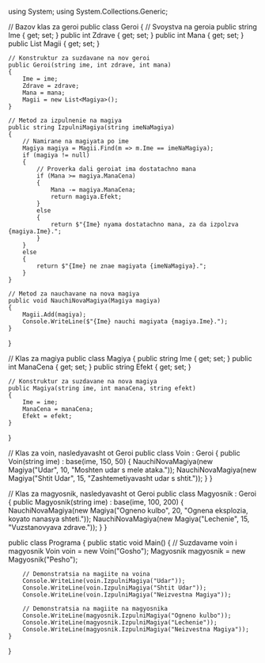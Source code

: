 using System;
using System.Collections.Generic;

// Bazov klas za geroi
public class Geroi
{
    // Svoystva na geroia
    public string Ime { get; set; }
    public int Zdrave { get; set; }
    public int Mana { get; set; }
    public List<Magiya> Magii { get; set; }

    // Konstruktur za suzdavane na nov geroi
    public Geroi(string ime, int zdrave, int mana)
    {
        Ime = ime;
        Zdrave = zdrave;
        Mana = mana;
        Magii = new List<Magiya>();
    }

    // Metod za izpulnenie na magiya
    public string IzpulniMagiya(string imeNaMagiya)
    {
        // Namirane na magiyata po ime
        Magiya magiya = Magii.Find(m => m.Ime == imeNaMagiya);
        if (magiya != null)
        {
            // Proverka dali geroiat ima dostatachno mana
            if (Mana >= magiya.ManaCena)
            {
                Mana -= magiya.ManaCena;
                return magiya.Efekt;
            }
            else
            {
                return $"{Ime} nyama dostatachno mana, za da izpolzva {magiya.Ime}.";
            }
        }
        else
        {
            return $"{Ime} ne znae magiyata {imeNaMagiya}.";
        }
    }

    // Metod za nauchavane na nova magiya
    public void NauchiNovaMagiya(Magiya magiya)
    {
        Magii.Add(magiya);
        Console.WriteLine($"{Ime} nauchi magiyata {magiya.Ime}.");
    }
}

// Klas za magiya
public class Magiya
{
    public string Ime { get; set; }
    public int ManaCena { get; set; }
    public string Efekt { get; set; }

    // Konstruktur za suzdavane na nova magiya
    public Magiya(string ime, int manaCena, string efekt)
    {
        Ime = ime;
        ManaCena = manaCena;
        Efekt = efekt;
    }
}

// Klas za voin, nasledyavasht ot Geroi
public class Voin : Geroi
{
    public Voin(string ime) : base(ime, 150, 50)
    {
        NauchiNovaMagiya(new Magiya("Udar", 10, "Moshten udar s mele ataka."));
        NauchiNovaMagiya(new Magiya("Shtit Udar", 15, "Zashtemetiyavasht udar s shtit."));
    }
}

// Klas za magyosnik, nasledyavasht ot Geroi
public class Magyosnik : Geroi
{
    public Magyosnik(string ime) : base(ime, 100, 200)
    {
        NauchiNovaMagiya(new Magiya("Ogneno kulbo", 20, "Ognena eksplozia, koyato nanasya shteti."));
        NauchiNovaMagiya(new Magiya("Lechenie", 15, "Vuzstanovyava zdrave."));
    }
}

public class Programa
{
    public static void Main()
    {
        // Suzdavame voin i magyosnik
        Voin voin = new Voin("Gosho");
        Magyosnik magyosnik = new Magyosnik("Pesho");

        // Demonstratsia na magiite na voina
        Console.WriteLine(voin.IzpulniMagiya("Udar"));
        Console.WriteLine(voin.IzpulniMagiya("Shtit Udar"));
        Console.WriteLine(voin.IzpulniMagiya("Neizvestna Magiya"));

        // Demonstratsia na magiite na magyosnika
        Console.WriteLine(magyosnik.IzpulniMagiya("Ogneno kulbo"));
        Console.WriteLine(magyosnik.IzpulniMagiya("Lechenie"));
        Console.WriteLine(magyosnik.IzpulniMagiya("Neizvestna Magiya"));
    }
}
